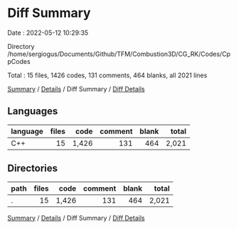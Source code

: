 # Diff Summary

Date : 2022-05-12 10:29:35

Directory /home/sergiogus/Documents/Github/TFM/Combustion3D/CG_RK/Codes/CppCodes

Total : 15 files,  1426 codes, 131 comments, 464 blanks, all 2021 lines

[Summary](results.md) / [Details](details.md) / Diff Summary / [Diff Details](diff-details.md)

## Languages
| language | files | code | comment | blank | total |
| :--- | ---: | ---: | ---: | ---: | ---: |
| C++ | 15 | 1,426 | 131 | 464 | 2,021 |

## Directories
| path | files | code | comment | blank | total |
| :--- | ---: | ---: | ---: | ---: | ---: |
| . | 15 | 1,426 | 131 | 464 | 2,021 |

[Summary](results.md) / [Details](details.md) / Diff Summary / [Diff Details](diff-details.md)